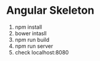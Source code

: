 # Angular Skeleton

1. npm install
2. bower intasll
3. npm run build
4. npm run server
5. check localhost:8080
